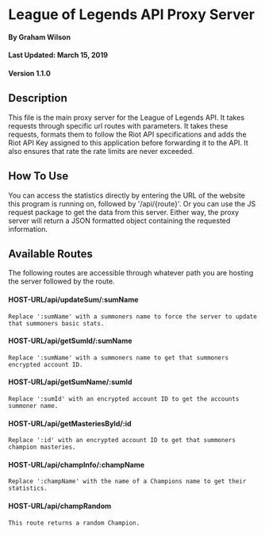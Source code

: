 # League of Legends API Proxy Server
#### By Graham Wilson
#### Last Updated: March 15, 2019
#### Version 1.1.0 

## Description
This file is the main proxy server for the League of
Legends API. It takes requests through specific url
routes with parameters. It takes these requests, formats
them to follow the Riot API specifications and adds the
Riot API Key assigned to this application before
forwarding it to the API. It also ensures that rate the
rate limits are never exceeded.

## How To Use
You can access the statistics directly by entering the
URL of the website this program is running on, followed
by '/api/{route}'. Or you can use the JS request package
to get the data from this server. Either way, the proxy
server will return a JSON formatted object containing
the requested information.

## Available Routes
The following routes are accessible through whatever path
you are hosting the server followed by the route.
#### HOST-URL/api/updateSum/:sumName
    Replace ':sumName' with a summoners name to force the server to update that summoners basic stats.
#### HOST-URL/api/getSumId/:sumName
    Replace ':sumName' with a summoners name to get that summoners encrypted account ID.
#### HOST-URL/api/getSumName/:sumId
    Replace ':sumId' with an encrypted account ID to get the accounts summoner name.
#### HOST-URL/api/getMasteriesById/:id
    Replace ':id' with an encrypted account ID to get that summoners champion masteries.
#### HOST-URL/api/champInfo/:champName
    Replace ':champName' with the name of a Champions name to get their statistics.
#### HOST-URL/api/champRandom
    This route returns a random Champion.